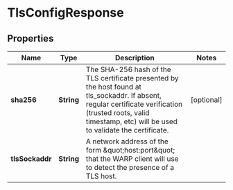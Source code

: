# TlsConfigResponse

## Properties
Name | Type | Description | Notes
------------ | ------------- | ------------- | -------------
**sha256** | **String** | The SHA-256 hash of the TLS certificate presented by the host found at tls_sockaddr. If absent, regular certificate verification (trusted roots, valid timestamp, etc) will be used to validate the certificate. |  [optional]
**tlsSockaddr** | **String** | A network address of the form \&quot;host:port\&quot; that the WARP client will use to detect the presence of a TLS host. | 
